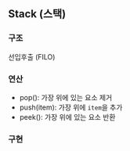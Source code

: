 ## Stack (스택)

### 구조
선입후출 (FILO)

### 연산
- pop(): 가장 위에 있는 요소 제거
- push(item): 가장 위에 `item`을 추가
- peek(): 가장 위에 있는 요소 반환

### 구현
